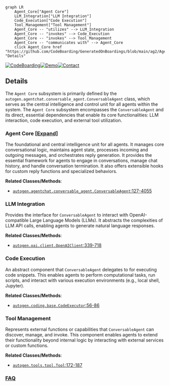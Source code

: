 ```mermaid
graph LR
    Agent_Core["Agent Core"]
    LLM_Integration["LLM Integration"]
    Code_Execution["Code Execution"]
    Tool_Management["Tool Management"]
    Agent_Core -- "utilizes" --> LLM_Integration
    Agent_Core -- "invokes" --> Code_Execution
    Agent_Core -- "invokes" --> Tool_Management
    Agent_Core -- "communicates with" --> Agent_Core
    click Agent_Core href "https://github.com/CodeBoarding/GeneratedOnBoardings/blob/main/ag2/Agent_Core.md" "Details"
```

[![CodeBoarding](https://img.shields.io/badge/Generated%20by-CodeBoarding-9cf?style=flat-square)](https://github.com/CodeBoarding/GeneratedOnBoardings)[![Demo](https://img.shields.io/badge/Try%20our-Demo-blue?style=flat-square)](https://www.codeboarding.org/demo)[![Contact](https://img.shields.io/badge/Contact%20us%20-%20contact@codeboarding.org-lightgrey?style=flat-square)](mailto:contact@codeboarding.org)

## Details

The `Agent Core` subsystem is primarily defined by the `autogen.agentchat.conversable_agent.ConversableAgent` class, which serves as the central intelligence and control unit for all agents within the system. The `Agent Core` subsystem encompasses the `ConversableAgent` and its direct, essential dependencies that enable its core functionalities: LLM interaction, code execution, and external tool utilization.

### Agent Core [[Expand]](./Agent_Core.md)
The foundational and central intelligence unit for all agents. It manages core conversational logic, maintains agent state, processes incoming and outgoing messages, and orchestrates reply generation. It provides the essential framework for agents to engage in conversations, manage chat history, and handle conversation termination. It also offers extensible hooks for custom reply functions and specialized behaviors.


**Related Classes/Methods**:

- <a href="https://github.com/ag2ai/ag2/blob/main/autogen/agentchat/conversable_agent.py#L127-L4055" target="_blank" rel="noopener noreferrer">`autogen.agentchat.conversable_agent.ConversableAgent`:127-4055</a>


### LLM Integration
Provides the interface for `ConversableAgent` to interact with OpenAI-compatible Large Language Models (LLMs). It abstracts the complexities of LLM API calls, enabling agents to generate natural language responses.


**Related Classes/Methods**:

- <a href="https://github.com/ag2ai/ag2/blob/main/autogen/oai/client.py#L339-L718" target="_blank" rel="noopener noreferrer">`autogen.oai.client.OpenAIClient`:339-718</a>


### Code Execution
An abstract component that `ConversableAgent` delegates to for executing code snippets. This enables agents to perform computational tasks, run scripts, and interact with various execution environments (e.g., local shell, Jupyter).


**Related Classes/Methods**:

- <a href="https://github.com/ag2ai/ag2/blob/main/autogen/coding/base.py#L56-L86" target="_blank" rel="noopener noreferrer">`autogen.coding.base.CodeExecutor`:56-86</a>


### Tool Management
Represents external functions or capabilities that `ConversableAgent` can discover, manage, and invoke. This component enables agents to extend their functionality beyond internal logic by interacting with external services or custom functions.


**Related Classes/Methods**:

- <a href="https://github.com/ag2ai/ag2/blob/main/autogen/tools/tool.py#L172-L187" target="_blank" rel="noopener noreferrer">`autogen.tools.tool.Tool`:172-187</a>




### [FAQ](https://github.com/CodeBoarding/GeneratedOnBoardings/tree/main?tab=readme-ov-file#faq)